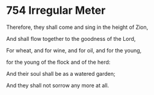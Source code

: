 # 754 Irregular Meter

Therefore, they shall come and sing in the height of Zion,

And shall flow together to the goodness of the Lord,

For wheat, and for wine, and for oil, and for the young,

for the young of the flock and of the herd:

And their soul shall be as a watered garden;

And they shall not sorrow any more at all.

